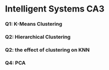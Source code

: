 # Intelligent Systems CA3

### Q1: K-Means Clustering 
### Q2: Hierarchical Clustering
### Q2: the effect of clustering on KNN
### Q4: PCA 
